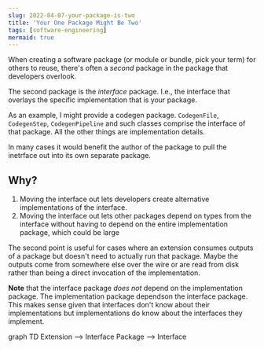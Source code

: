 ```yaml
---
slug: 2022-04-07-your-package-is-two
title: 'Your One Package Might Be Two'
tags: [software-engineering]
mermaid: true
---
```


When creating a software package (or module or bundle, pick your term) for others to reuse, there's often a _second_ package in the package that developers overlook.

The second package is the _interface_ package. I.e., the interface that overlays the specific implementation that is your package.

As an example, I might provide a codegen package. `CodegenFile`, `CodegenStep`, `CodegenPipeline` and such classes comprise the interface of that package. All the other things are implementation details.

In many cases it would benefit the author of the package to pull the inetrface out into its own separate package.

## Why?

1. Moving the interface out lets developers create alternative implementations of the interface.
2. Moving the interface out lets other packages depend on types from the interface without having to depend on the entire implementation package, which could be large

The second point is useful for cases where an extension consumes outputs of a package but doesn't need to actually run that package. Maybe the outputs come from somewhere else over the wire or are read from disk rather than being a direct invocation of the implementation.

**Note** that the interface package _does not_ depend on the implementation package. The implementation package dependson the interface package. This makes sense given that interfaces don't know about their implementations but implementations do know about the interfaces they implement.

<div class="mermaid">
graph TD
  Extension --> Interface
  Package --> Interface
</div>